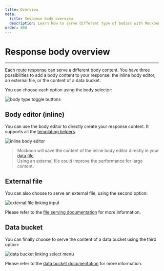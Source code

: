 ```yaml
---
title: Overview
meta:
  title: Response body overview
  description: Learn how to serve different type of bodies with Mockoon, how to use files or databucket to serve realistic dynamic responses
order: 800
---
```


# Response body overview

---

Each [route response](docs:route-responses/multiple-responses) can serve a different body content. You have three possibilities to add a body content to your response: the inline body editor, an external file, or the content of a data bucket.

You can choose each option using the body selector:

![body type toggle buttons](docs-img:body-type-toggle.png)

## Body editor (inline)

You can use the body editor to directly create your response content. It supports all the [templating helpers](docs:templating/overview).

![inline body editor](docs-img:inline-body-editor.png)

> Mockoon will save the content of the inline body editor directly in your [data file](docs:mockoon-data-files/data-storage-location).  
> Using an external file could improve the performance for large content.

## External file

You can also choose to serve an external file, using the second option:

![external file linking input](docs-img:body-file-serving.png)

Please refer to the [file serving documentation](docs:response-body/file-serving) for more information.

## Data bucket

You can finally choose to serve the content of a data bucket using the third option:

![data bucket linking select menu](docs-img:body-data-bucket.png)

Please refer to the [data bucket documentation](docs:data-buckets/overview) for more information.
